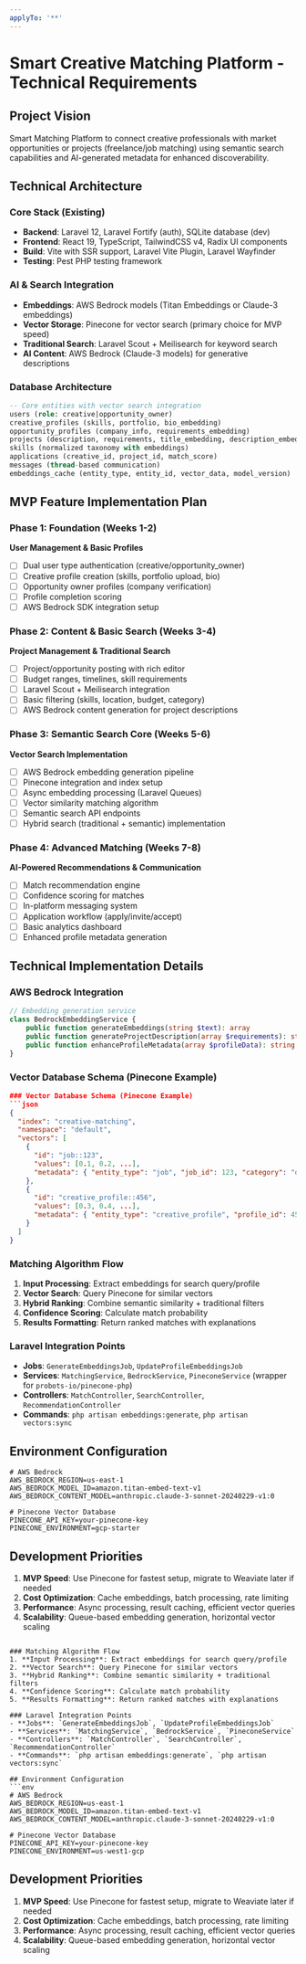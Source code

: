 ```yaml
---
applyTo: '**'
---
```


# Smart Creative Matching Platform - Technical Requirements

## Project Vision
Smart Matching Platform to connect creative professionals with market opportunities or projects (freelance/job matching) using semantic search capabilities and AI-generated metadata for enhanced discoverability.

## Technical Architecture

### Core Stack (Existing)
- **Backend**: Laravel 12, Laravel Fortify (auth), SQLite database (dev)
- **Frontend**: React 19, TypeScript, TailwindCSS v4, Radix UI components
- **Build**: Vite with SSR support, Laravel Vite Plugin, Laravel Wayfinder
- **Testing**: Pest PHP testing framework

### AI & Search Integration
- **Embeddings**: AWS Bedrock models (Titan Embeddings or Claude-3 embeddings)
- **Vector Storage**: Pinecone for vector search (primary choice for MVP speed)
- **Traditional Search**: Laravel Scout + Meilisearch for keyword search
- **AI Content**: AWS Bedrock (Claude-3 models) for generative descriptions

### Database Architecture
```sql
-- Core entities with vector search integration
users (role: creative|opportunity_owner)
creative_profiles (skills, portfolio, bio_embedding)
opportunity_profiles (company_info, requirements_embedding) 
projects (description, requirements, title_embedding, description_embedding)
skills (normalized taxonomy with embeddings)
applications (creative_id, project_id, match_score)
messages (thread-based communication)
embeddings_cache (entity_type, entity_id, vector_data, model_version)
```

## MVP Feature Implementation Plan

### Phase 1: Foundation (Weeks 1-2)
**User Management & Basic Profiles**
- [ ] Dual user type authentication (creative/opportunity_owner)
- [ ] Creative profile creation (skills, portfolio upload, bio)
- [ ] Opportunity owner profiles (company verification)
- [ ] Profile completion scoring
- [ ] AWS Bedrock SDK integration setup

### Phase 2: Content & Basic Search (Weeks 3-4)
**Project Management & Traditional Search**
- [ ] Project/opportunity posting with rich editor
- [ ] Budget ranges, timelines, skill requirements
- [ ] Laravel Scout + Meilisearch integration
- [ ] Basic filtering (skills, location, budget, category)
- [ ] AWS Bedrock content generation for project descriptions

### Phase 3: Semantic Search Core (Weeks 5-6)
**Vector Search Implementation**
- [ ] AWS Bedrock embedding generation pipeline
- [ ] Pinecone integration and index setup
- [ ] Async embedding processing (Laravel Queues)
- [ ] Vector similarity matching algorithm
- [ ] Semantic search API endpoints
- [ ] Hybrid search (traditional + semantic) implementation

### Phase 4: Advanced Matching (Weeks 7-8)
**AI-Powered Recommendations & Communication**
- [ ] Match recommendation engine
- [ ] Confidence scoring for matches
- [ ] In-platform messaging system
- [ ] Application workflow (apply/invite/accept)
- [ ] Basic analytics dashboard
- [ ] Enhanced profile metadata generation

## Technical Implementation Details

### AWS Bedrock Integration
```php
// Embedding generation service
class BedrockEmbeddingService {
    public function generateEmbeddings(string $text): array
    public function generateProjectDescription(array $requirements): string
    public function enhanceProfileMetadata(array $profileData): string
}
```

### Vector Database Schema (Pinecone Example)
```json
### Vector Database Schema (Pinecone Example)
```json
{
  "index": "creative-matching",
  "namespace": "default",
  "vectors": [
    {
      "id": "job::123",
      "values": [0.1, 0.2, ...],
      "metadata": { "entity_type": "job", "job_id": 123, "category": "design" }
    },
    {
      "id": "creative_profile::456",
      "values": [0.3, 0.4, ...],
      "metadata": { "entity_type": "creative_profile", "profile_id": 456 }
    }
  ]
}
```

### Matching Algorithm Flow
1. **Input Processing**: Extract embeddings for search query/profile
2. **Vector Search**: Query Pinecone for similar vectors
3. **Hybrid Ranking**: Combine semantic similarity + traditional filters
4. **Confidence Scoring**: Calculate match probability
5. **Results Formatting**: Return ranked matches with explanations

### Laravel Integration Points
- **Jobs**: `GenerateEmbeddingsJob`, `UpdateProfileEmbeddingsJob`
- **Services**: `MatchingService`, `BedrockService`, `PineconeService` (wrapper for `probots-io/pinecone-php`)
- **Controllers**: `MatchController`, `SearchController`, `RecommendationController`
- **Commands**: `php artisan embeddings:generate`, `php artisan vectors:sync`

## Environment Configuration
```env
# AWS Bedrock
AWS_BEDROCK_REGION=us-east-1
AWS_BEDROCK_MODEL_ID=amazon.titan-embed-text-v1
AWS_BEDROCK_CONTENT_MODEL=anthropic.claude-3-sonnet-20240229-v1:0

# Pinecone Vector Database
PINECONE_API_KEY=your-pinecone-key
PINECONE_ENVIRONMENT=gcp-starter
```

## Development Priorities
1. **MVP Speed**: Use Pinecone for fastest setup, migrate to Weaviate later if needed
2. **Cost Optimization**: Cache embeddings, batch processing, rate limiting
3. **Performance**: Async processing, result caching, efficient vector queries
4. **Scalability**: Queue-based embedding generation, horizontal vector scaling

```

### Matching Algorithm Flow
1. **Input Processing**: Extract embeddings for search query/profile
2. **Vector Search**: Query Pinecone for similar vectors
3. **Hybrid Ranking**: Combine semantic similarity + traditional filters
4. **Confidence Scoring**: Calculate match probability
5. **Results Formatting**: Return ranked matches with explanations

### Laravel Integration Points
- **Jobs**: `GenerateEmbeddingsJob`, `UpdateProfileEmbeddingsJob`
- **Services**: `MatchingService`, `BedrockService`, `PineconeService`
- **Controllers**: `MatchController`, `SearchController`, `RecommendationController`
- **Commands**: `php artisan embeddings:generate`, `php artisan vectors:sync`

## Environment Configuration
```env
# AWS Bedrock
AWS_BEDROCK_REGION=us-east-1
AWS_BEDROCK_MODEL_ID=amazon.titan-embed-text-v1
AWS_BEDROCK_CONTENT_MODEL=anthropic.claude-3-sonnet-20240229-v1:0

# Pinecone Vector Database
PINECONE_API_KEY=your-pinecone-key
PINECONE_ENVIRONMENT=us-west1-gcp
```

## Development Priorities
1. **MVP Speed**: Use Pinecone for fastest setup, migrate to Weaviate later if needed
2. **Cost Optimization**: Cache embeddings, batch processing, rate limiting
3. **Performance**: Async processing, result caching, efficient vector queries
4. **Scalability**: Queue-based embedding generation, horizontal vector scaling
